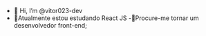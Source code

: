 - 👋 Hi, I’m @vitor023-dev
- 🌱Atualmente estou estudando React JS
-👯Procure-me tornar um desenvolvedor front-end;

<!---
vitor023-dev/vitor023-dev is a ✨ special ✨ repository because its `README.md` (this file) appears on your GitHub profile.
You can click the Preview link to take a look at your changes.
--->
